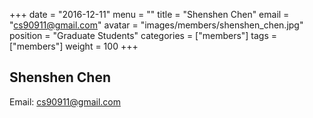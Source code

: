 +++
date = "2016-12-11"
menu = ""
title = "Shenshen Chen"
email = "cs90911@gmail.com"
avatar = "images/members/shenshen_chen.jpg"
position = "Graduate Students"
categories = ["members"]
tags = ["members"]
weight = 100
+++
<br/>

## Shenshen Chen

Email: [cs90911@gmail.com](mailto:cs90911@gmail.com)
